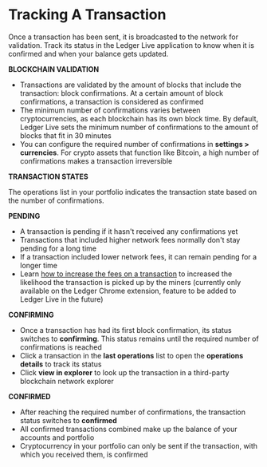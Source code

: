# Tracking A Transaction

Once a transaction has been sent, it is broadcasted to the network for validation. Track its status in the Ledger Live application to know when it is confirmed and when your balance gets updated.

**BLOCKCHAIN VALIDATION**

-   Transactions are validated by the amount of blocks that include the transaction: block confirmations. At a certain amount of block confirmations, a transaction is considered as confirmed
-   The minimum number of confirmations varies between cryptocurrencies, as each blockchain has its own block time. By default, Ledger Live sets the minimum number of confirmations to the amount of blocks that fit in 30 minutes
-   You can configure the required number of confirmations in **settings > currencies**. For crypto assets that function like Bitcoin, a high number of confirmations makes a transaction irreversible

**TRANSACTION STATES**

The operations list in your portfolio indicates the transaction state based on the number of confirmations.

**PENDING**

-   A transaction is pending if it hasn't received any confirmations yet
-   Transactions that included higher network fees normally don't stay pending for a long time
-   If a transaction included lower network fees, it can remain pending for a longer time
-   Learn [how to increase the fees on a transaction](https://coinstop.kayako.com/article/176-transaction-remains-unconfirmed) to increased the likelihood the transaction is picked up by the miners (currently only available on the Ledger Chrome extension, feature to be added to Ledger Live in the future)

**CONFIRMING**

-   Once a transaction has had its first block confirmation, its status switches to **confirming**. This status remains  until the required number of confirmations is reached
-   Click a transaction in the **last operations** list to open the **operations details** to track its status
-   Click **view in explorer** to look up the transaction in a third-party blockchain network explorer

**CONFIRMED**

-   After reaching the required number of confirmations, the transaction status switches to **confirmed**
-   All confirmed transactions combined make up the balance of your accounts and portfolio
-   Cryptocurrency in your portfolio can only be sent if the transaction, with which you received them, is confirmed
